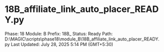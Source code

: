 # 18B_affiliate_link_auto_placer_READY.py

Phase: 18
Module: B
Prefix: 18B_
Status: Ready
Path: D:\MAGIC\scripts\phase18\module_B\18B_affiliate_link_auto_placer_READY.py
Last Updated: July 28, 2025 5:14 PM (GMT+5:30)